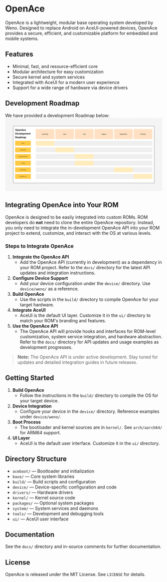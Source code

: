 # OpenAce

OpenAce is a lightweight, modular base operating system developed by Weno. Designed to replace Android on AceUI-powered devices, OpenAce provides a secure, efficient, and customizable platform for embedded and mobile systems.

## Features
- Minimal, fast, and resource-efficient core
- Modular architecture for easy customization
- Secure kernel and system services
- Integrated with AceUI for a modern user experience
- Support for a wide range of hardware via device drivers

## Development Roadmap
We have provided a development Roadmap below:
![OpenAce Project Roadmap](roadmap.png)

## Integrating OpenAce into Your ROM
OpenAce is designed to be easily integrated into custom ROMs. ROM developers do **not** need to clone the entire OpenAce repository. Instead, you only need to integrate the in-development OpenAce API into your ROM project to extend, customize, and interact with the OS at various levels.

### Steps to Integrate OpenAce
1. **Integrate the OpenAce API**
   - Add the OpenAce API (currently in development) as a dependency in your ROM project. Refer to the `docs/` directory for the latest API updates and integration instructions.
2. **Configure Device Support**
   - Add your device configuration under the `device/` directory. Use `device/weno/` as a reference.
3. **Build OpenAce**
   - Use the scripts in the `build/` directory to compile OpenAce for your target hardware.
4. **Integrate AceUI**
   - AceUI is the default UI layer. Customize it in the `ui/` directory to match your ROM's branding and features.
5. **Use the OpenAce API**
   - The OpenAce API will provide hooks and interfaces for ROM-level customization, system service integration, and hardware abstraction. Refer to the `docs/` directory for API updates and usage examples as development progresses.

> **Note:** The OpenAce API is under active development. Stay tuned for updates and detailed integration guides in future releases.

## Getting Started
1. **Build OpenAce**
   - Follow the instructions in the `build/` directory to compile the OS for your target device.
2. **Device Integration**
   - Configure your device in the `device/` directory. Reference examples under `device/weno/`.
3. **Boot Process**
   - The bootloader and kernel sources are in `kernel/`. See `arch/aarch64/` for ARM64 support.
4. **UI Layer**
   - AceUI is the default user interface. Customize it in the `ui/` directory.

## Directory Structure
- `aceboot/` — Bootloader and initialization
- `base/` — Core system libraries
- `build/` — Build scripts and configuration
- `device/` — Device-specific configuration and code
- `drivers/` — Hardware drivers
- `kernel/` — Kernel source code
- `packages/` — Optional system packages
- `system/` — System services and daemons
- `tools/` — Development and debugging tools
- `ui/` — AceUI user interface

## Documentation
See the `docs/` directory and in-source comments for further documentation.

## License
OpenAce is released under the MIT License. See `LICENSE` for details.

